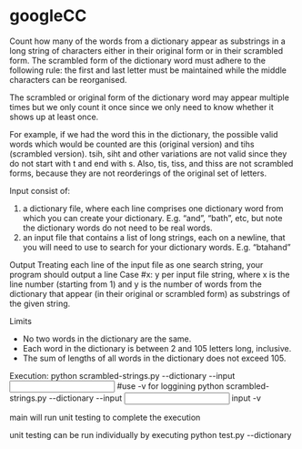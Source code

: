 # googleCC
Count how many of the words from a dictionary appear as substrings in a long string of
characters either in their original form or in their scrambled form. The scrambled form of the
dictionary word must adhere to the following rule: the first and last letter must be maintained
while the middle characters can be reorganised.

The scrambled or original form of the dictionary word may appear multiple times but we only
count it once since we only need to know whether it shows up at least once.

For example, if we had the word this in the dictionary, the possible valid words which would be
counted are this (original version) and tihs (scrambled version). tsih, siht and other variations
are not valid since they do not start with t and end with s. Also, tis, tiss, and thiss are not
scrambled forms, because they are not reorderings of the original set of letters.


Input consist of:
1. a dictionary file, where each line comprises one dictionary word from which you can
create your dictionary. E.g. “and”, “bath”, etc, but note the dictionary words do not need
to be real words.
2. an input file that contains a list of long strings, each on a newline, that you will need to
use to search for your dictionary words. E.g. “btahand”

Output
Treating each line of the input file as one search string, your program should output a line Case
#x: y per input file string, where x is the line number (starting from 1) and y is the number of
words from the dictionary that appear (in their original or scrambled form) as substrings of the
given string.

Limits
- No two words in the dictionary are the same.
- Each word in the dictionary is between 2 and 105 letters long, inclusive.
- The sum of lengths of all words in the dictionary does not exceed 105.



Execution:
python scrambled-strings.py --dictionary <dictionary file> --input <input file>
#use -v for loggining
python scrambled-strings.py --dictionary <dictionary file> --input <input file> input -v

main will run unit testing to complete the execution 

unit testing can be run individually by executing
python test.py --dictionary <dictionary file>